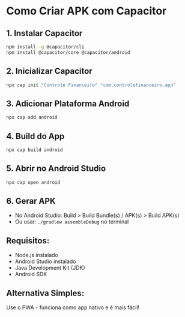 # Como Criar APK com Capacitor

## 1. Instalar Capacitor
```bash
npm install -g @capacitor/cli
npm install @capacitor/core @capacitor/android
```

## 2. Inicializar Capacitor
```bash
npx cap init "Controle Financeiro" "com.controlefinanceiro.app"
```

## 3. Adicionar Plataforma Android
```bash
npx cap add android
```

## 4. Build do App
```bash
npx cap build android
```

## 5. Abrir no Android Studio
```bash
npx cap open android
```

## 6. Gerar APK
- No Android Studio: Build > Build Bundle(s) / APK(s) > Build APK(s)
- Ou usar: `./gradlew assembleDebug` no terminal

## Requisitos:
- Node.js instalado
- Android Studio instalado
- Java Development Kit (JDK)
- Android SDK

## Alternativa Simples:
Use o PWA - funciona como app nativo e é mais fácil!
